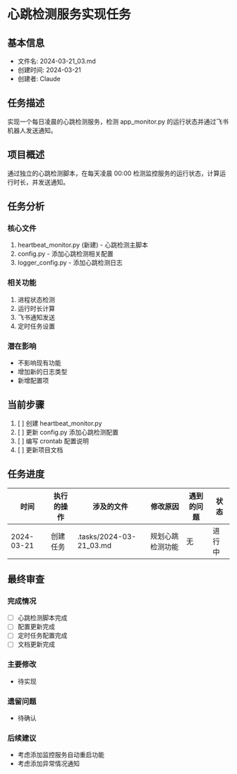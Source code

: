 # 心跳检测服务实现任务

## 基本信息
- 文件名: 2024-03-21_03.md
- 创建时间: 2024-03-21
- 创建者: Claude

## 任务描述
实现一个每日凌晨的心跳检测服务，检测 app_monitor.py 的运行状态并通过飞书机器人发送通知。

## 项目概述
通过独立的心跳检测脚本，在每天凌晨 00:00 检测监控服务的运行状态，计算运行时长，并发送通知。

## 任务分析

### 核心文件
1. heartbeat_monitor.py (新建) - 心跳检测主脚本
2. config.py - 添加心跳检测相关配置
3. logger_config.py - 添加心跳检测日志

### 相关功能
1. 进程状态检测
2. 运行时长计算
3. 飞书通知发送
4. 定时任务设置

### 潜在影响
- 不影响现有功能
- 增加新的日志类型
- 新增配置项

## 当前步骤
1. [ ] 创建 heartbeat_monitor.py
2. [ ] 更新 config.py 添加心跳检测配置
3. [ ] 编写 crontab 配置说明
4. [ ] 更新项目文档

## 任务进度
| 时间 | 执行的操作 | 涉及的文件 | 修改原因 | 遇到的问题 | 状态 |
|------|------------|------------|----------|------------|------|
| 2024-03-21 | 创建任务 | .tasks/2024-03-21_03.md | 规划心跳检测功能 | 无 | 进行中 |

## 最终审查
### 完成情况
- [ ] 心跳检测脚本完成
- [ ] 配置更新完成
- [ ] 定时任务配置完成
- [ ] 文档更新完成

### 主要修改
- 待实现

### 遗留问题
- 待确认

### 后续建议
- 考虑添加监控服务自动重启功能
- 考虑添加异常情况通知 